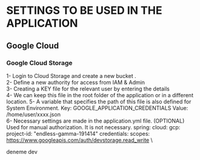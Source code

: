 # SETTINGS TO BE USED IN THE APPLICATION

## Google Cloud

### Google Cloud Storage

1- Login to Cloud Storage and create a new bucket . \
2- Define a new authority for access from IAM & Admin \
3- Creating a KEY file for the relevant user by entering the details  \
4- We can keep this file in the root folder of the application or in a different location.
5- A variable that specifies the path of this file is also defined for System Environment.
Key: GOOGLE_APPLICATION_CREDENTIALS
Value: /home/user/xxxx.json\
6- Necessary settings are made in the application.yml file. (OPTIONAL)
Used for manual authorization. It is not necessary.
spring:
    cloud:
        gcp:
            project-id: "endless-gamma-191414"
            credentials:
            scopes: https://www.googleapis.com/auth/devstorage.read_write
  \

deneme dev